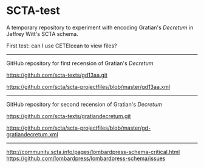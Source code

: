 # SCTA-test

A temporary repository to experiment with encoding Gratian's
*Decretum* in Jeffrey Witt's SCTA schema.

First test: can I use CETEIcean to view files?

---

GitHub repository for first recension of Gratian's *Decretum*

https://github.com/scta-texts/gd13aa.git

https://github.com/scta/scta-projectfiles/blob/master/gd13aa.xml

---

GitHub repository for second recension of Gratian's *Decretum*

https://github.com/scta-texts/gratiandecretum.git

https://github.com/scta/scta-projectfiles/blob/master/gd-gratiandecretum.xml

---

http://community.scta.info/pages/lombardpress-schema-critical.html
https://github.com/lombardpress/lombardpress-schema/issues


